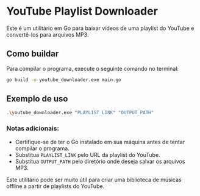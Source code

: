 # YouTube Playlist Downloader

Este é um utilitário em Go para baixar vídeos de uma playlist do YouTube e convertê-los para arquivos MP3.

## Como buildar

Para compilar o programa, execute o seguinte comando no terminal:

```sh
go build -o youtube_downloader.exe main.go
```

## Exemplo de uso

```sh
.\youtube_downloader.exe "PLAYLIST_LINK" "OUTPUT_PATH"
```

### Notas adicionais:

- Certifique-se de ter o Go instalado em sua máquina antes de tentar compilar o programa.
- Substitua `PLAYLIST_LINK` pelo URL da playlist do YouTube.
- Substitua `OUTPUT_PATH` pelo diretório onde deseja salvar os arquivos MP3.

Este utilitário pode ser muito útil para criar uma biblioteca de músicas offline a partir de playlists do YouTube.
